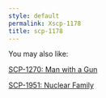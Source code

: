 ```yaml
---
style: default
permalink: Xscp-1178
title: scp-1178
---
```

You may also like:

[SCP-1270: Man with a Gun](http://scp-wiki.net/scp-1270)

[SCP-1951: Nuclear Family](http://scp-wiki.net/scp-1951)
